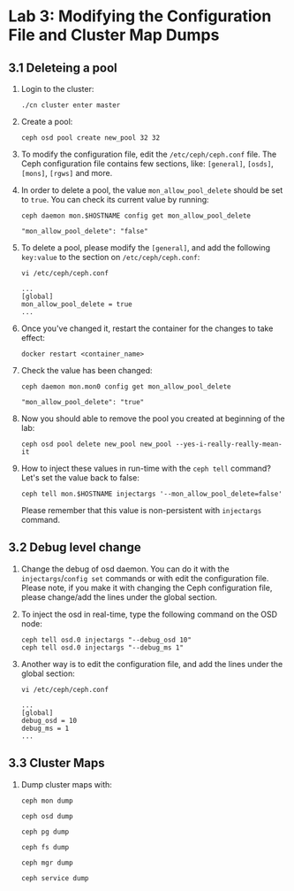 # Lab 3: Modifying the Configuration File and Cluster Map Dumps

## 3.1 Deleteing a pool

1. Login to the cluster:

    ```
    ./cn cluster enter master
    ```
    
2. Create a pool:

    ```
    ceph osd pool create new_pool 32 32
    ```
    
3. To modify the configuration file, edit the `/etc/ceph/ceph.conf` file. The Ceph configuration file contains few sections, like: `[general]`, `[osds]`, `[mons]`, `[rgws]` and more.

4. In order to delete a pool, the value `mon_allow_pool_delete` should be set to `true`. You can check its current value by running:

    ```
    ceph daemon mon.$HOSTNAME config get mon_allow_pool_delete
    ```
    ```
    "mon_allow_pool_delete": "false"
    ```
    
5. To delete a pool, please modify the `[general]`, and add the following `key:value` to the section on `/etc/ceph/ceph.conf`:

    ```
    vi /etc/ceph/ceph.conf
    ```
    ```
    ...
    [global]
    mon_allow_pool_delete = true
    ...
    ```
    
6. Once you've changed it, restart the container for the changes to take effect:

    ```
    docker restart <container_name>
    ```
    
7. Check the value has been changed:

    ```
    ceph daemon mon.mon0 config get mon_allow_pool_delete
    ```
    ```
    "mon_allow_pool_delete": "true"
    ```
    
8. Now you should able to remove the pool you created at beginning of the lab:

    ```
    ceph osd pool delete new_pool new_pool --yes-i-really-really-mean-it
    ```
    
9. How to inject these values in run-time with the `ceph tell` command? Let's set the value back to false:

    ```
    ceph tell mon.$HOSTNAME injectargs '--mon_allow_pool_delete=false'
    ```
    Please remember that this value is non-persistent with `injectargs` command.
    
## 3.2 Debug level change

1. Change the debug of osd daemon. You can do it with the `injectargs`/`config set` commands or with edit the configuration file. Please note, if you make it with changing the Ceph configuration file, please change/add the lines under the global section.

2. To inject the osd in real-time, type the following command on the OSD node:

    ```
    ceph tell osd.0 injectargs "--debug_osd 10"
    ceph tell osd.0 injectargs "--debug_ms 1"
    ```
    
3. Another way is to edit the configuration file, and add the lines under the global section:

    ```
    vi /etc/ceph/ceph.conf
    ```
    ```
    ...
    [global]
    debug_osd = 10
    debug_ms = 1
    ...
    ```
    
## 3.3 Cluster Maps

1. Dump cluster maps with:

    ```
    ceph mon dump
    ```
    ```
    ceph osd dump
    ```
    ```
    ceph pg dump
    ```
    ```
    ceph fs dump
    ```
    ```
    ceph mgr dump
    ```
    ```
    ceph service dump
    ```
